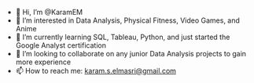 - 👋 Hi, I’m @KaramEM
- 👀 I’m interested in Data Analysis, Physical Fitness, Video Games, and Anime
- 🌱 I’m currently learning SQL, Tableau, Python, and just started the Google Analyst certification
- 💞️ I’m looking to collaborate on any junior Data Analysis projects to gain more experience
- 📫 How to reach me: karam.s.elmasri@gmail.com

<!---
KaramEM/KaramEM is a ✨ special ✨ repository because its `README.md` (this file) appears on your GitHub profile.
You can click the Preview link to take a look at your changes.
--->

